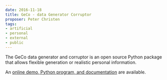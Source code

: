 ```yaml
---
date: 2016-11-18
title: GeCo - data Generator Corruptor
proposer: Peter Christen
tags:
- artificial
- personal
- external
- public
---
```


The GeCo data generator and corruptor is an open source Python package that allows flexible
generation or realistic personal information.

An [online demo, Python program, and documentation](http://dmm.anu.edu.au/geco/) are available.
